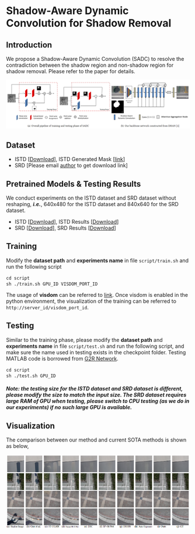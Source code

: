 # Shadow-Aware Dynamic Convolution for Shadow Removal

## Introduction

We propose a Shadow-Aware Dynamic Convolution (SADC) to resolve the contradiction between the shadow region and non-shadow region for shadow removal. Please refer to the paper for details.

<img src=".\images\sadc.png" alt="image-20220405145732634" style="zoom:100%;" />

## Dataset

- ISTD [[Download](https://github.com/DeepInsight-PCALab/ST-CGAN)], ISTD Generated Mask [[link](https://github.com/rayleizhu/FDRNet)]
- SRD [Please email [author](http://vision.sia.cn/our%20team/JiandongTian/JiandongTian.html) to get download link]

## Pretrained Models & Testing Results

We conduct experiments on the ISTD dataset and SRD dataset without reshaping, ***i.e.***, 640x480 for the ISTD dataset and 840x640 for the SRD dataset.

- ISTD [[Download](https://drive.google.com/drive/folders/1O7WdOARj3A5CFhWu2Yvz8OpAbBXyDJc4?usp=sharing)], ISTD Results [[Download](https://drive.google.com/drive/folders/1TNd-y_th2JuW_UK-pyJK0cPRe5cKzIDX?usp=sharing)]
- SRD [[Download](https://drive.google.com/drive/folders/1-vZoh27t3Bl1-TZfhW600BufFYW4_-d3?usp=sharing)], SRD Results [[Download](https://drive.google.com/drive/folders/1yLeavgUzw0_EjqgttkLKv8AzfK-zduCn?usp=sharing)]

## Training

Modify the **dataset path** and **experiments name** in file `script/train.sh` and run the following script

```shell
cd script
sh ./train.sh GPU_ID VISDOM_PORT_ID
```

The usage of **visdom** can be referred to [link](https://github.com/fossasia/visdom). Once visdom is enabled in the python environment, the visualization of  the training can be referred to `http://server_id/visdom_port_id`.

## Testing

Similar to the training phase, please modify the **dataset path** and **experiments name** in file `script/test.sh` and run the following script, and make sure the name used in testing exists in the checkpoint folder. Testing MATLAB code is borrowed from [G2R Network](https://github.com/hhqweasd/G2R-ShadowNet).

```shell
cd script
sh ./test.sh GPU_ID
```

##### Note: the testing size for the ISTD dataset and SRD dataset is different, please modify the size to match the input size. The SRD dataset requires large RAM of GPU when testing, please switch to CPU testing (as we do in our experiments) if no such large GPU is available.

## Visualization

The comparison between our method and current SOTA methods is shown as below,

<img src=".\images\results.png" alt="image-20220405153110367" style="zoom: 200%;" />

